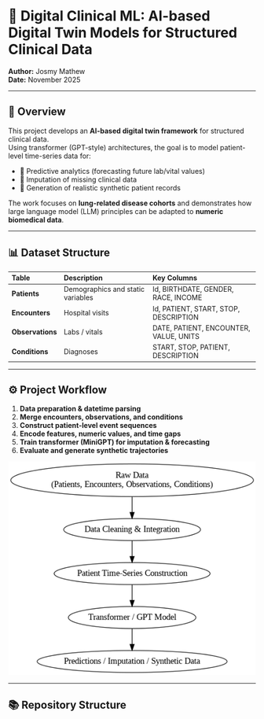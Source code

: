

# 🧬 Digital Clinical ML: AI-based Digital Twin Models for Structured Clinical Data
**Author:** Josmy Mathew  
**Date:** November 2025  

---

## 🌟 Overview
This project develops an **AI-based digital twin framework** for structured clinical data.  
Using transformer (GPT-style) architectures, the goal is to model patient-level time-series data for:

- 🔮 Predictive analytics (forecasting future lab/vital values)  
- 🧩 Imputation of missing clinical data  
- 🧠 Generation of realistic synthetic patient records  

The work focuses on **lung-related disease cohorts** and demonstrates how large language model (LLM) principles can be adapted to **numeric biomedical data**.

---

## 📊 Dataset Structure
| Table | Description | Key Columns |
|:-------|:-------------|:-------------|
| **Patients** | Demographics and static variables | Id, BIRTHDATE, GENDER, RACE, INCOME |
| **Encounters** | Hospital visits | Id, PATIENT, START, STOP, DESCRIPTION |
| **Observations** | Labs / vitals | DATE, PATIENT, ENCOUNTER, VALUE, UNITS |
| **Conditions** | Diagnoses | START, STOP, PATIENT, DESCRIPTION |

---

## ⚙️ Project Workflow
1. **Data preparation & datetime parsing**  
2. **Merge encounters, observations, and conditions**  
3. **Construct patient-level event sequences**  
4. **Encode features, numeric values, and time gaps**  
5. **Train transformer (MiniGPT) for imputation & forecasting**  
6. **Evaluate and generate synthetic trajectories**

<p align="center">
  <img src="assets/workflow_diagram.png" width="650">
</p>

---

## 📚 Repository Structure
